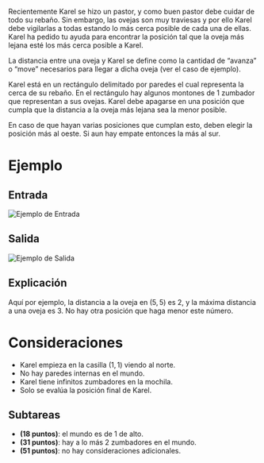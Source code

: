 Recientemente Karel se hizo un pastor, y como buen pastor debe cuidar de todo su rebaño. Sin embargo, las ovejas son muy traviesas y por ello Karel debe vigilarlas a todas estando lo más cerca posible de cada una de ellas. Karel ha pedido tu ayuda para encontrar la posición tal que la oveja más lejana esté los más cerca posible a Karel.

La distancia entre una oveja y Karel se define como la cantidad de “avanza” o “move” necesarios para llegar a dicha oveja (ver el caso de ejemplo).

Karel está en un rectángulo delimitado por paredes el cual representa la cerca de su rebaño. En el rectángulo hay algunos montones de 1 zumbador que representan a sus ovejas. Karel debe apagarse en una posición que cumpla que la distancia a la oveja más lejana sea la menor posible.

En caso de que hayan varias posiciones que cumplan esto, deben elegir la posición más al oeste. Si aun hay empate entonces la más al sur.

# Ejemplo

## Entrada

![Ejemplo de Entrada](sample.in.png)

## Salida

![Ejemplo de Salida](output.in.png)

## Explicación

Aquí por ejemplo, la distancia a la oveja en $(5,5)$ es 2, y la máxima distancia a una oveja es 3. No hay otra posición que haga menor este número.

# Consideraciones

- Karel empieza en la casilla $(1,1)$ viendo al norte.
- No hay paredes internas en el mundo.
- Karel tiene infinitos zumbadores en la mochila.
- Solo se evalúa la posición final de Karel.

## Subtareas

- **(18 puntos)**: el mundo es de 1 de alto.
- **(31 puntos)**: hay a lo más $2$ zumbadores en el mundo.
- **(51 puntos)**: no hay consideraciones adicionales.
